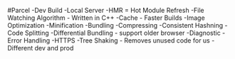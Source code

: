 
#Parcel
-Dev Build
-Local Server
-HMR = Hot Module Refresh
-File Watching Algorithm - Written in C++
-Cache - Faster Builds
-Image Optimization
-Minification
-Bundling
-Compressing
-Consistent Hashning
-Code Splitting
-Differential Bundling - support older browser
-Diagnostic
-Error Handling
-HTTPS
-Tree Shaking - Removes unused code for us
-Different dev and prod